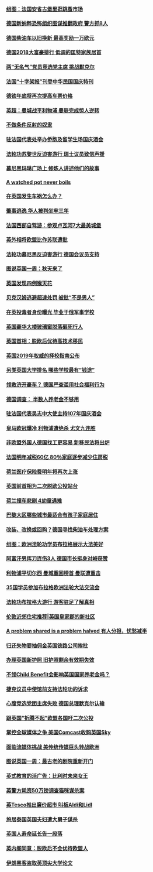 #### [组图：法国安省古堡里逛跳蚤市场](../pages/nsc974/n10775210.md?t=10110332) 

#### [德国新纳粹恐怖组织图谋推翻政府 警方抓8人](../pages/nsc974/n10774321.md?t=10110332) 

#### [德国柴油车以旧换新 最高奖励一万欧元](../pages/nsc974/n10774269.md?t=10110332) 

#### [德国2018大富豪排行 低调的匡特家族居首](../pages/nsc974/n10774023.md?t=10110332) 

#### [两“无名气”党员竞选党主席 挑战默克尔](../pages/nsc974/n10774533.md?t=10110332) 

#### [法国“十字架报”刊登中华民国国庆特刊](../pages/nsc974/n10774543.md?t=10110332) 

#### [德铁年底将再次提高车票价格](../pages/nsc974/n10774155.md?t=10110332) 

#### [英超：曼城战平利物浦 曼联完成惊人逆转](../pages/nsc974/n10773638.md?t=10110332) 

#### [不做条件反射的奴隶](../pages/nsc974/n10771821.md?t=10110332) 

#### [驻法国代表处举办侨胞及留学生场国庆酒会](../pages/nsc974/n10769921.md?t=10110332) 

#### [法轮功苏黎世反迫害游行 瑞士议员致信声援](../pages/nsc974/n10767250.md?t=10110332) 

#### [慕尼黑玛琳广场上 修炼人讲述他们的故事](../pages/nsc974/n10762990.md?t=10110332) 

#### [A watched pot never boils](../pages/nsc974/n10763822.md?t=10110332) 

#### [在英国发生车祸怎么办？](../pages/nsc974/n10763811.md?t=10110332) 

#### [肇事逃逸 华人被判坐牢三年](../pages/nsc974/n10763799.md?t=10110332) 

#### [法国西部自驾游：参观卢瓦河7大最美城堡](../pages/nsc974/n10760218.md?t=10110332) 

#### [英外相将欧盟比作苏联遭批](../pages/nsc974/n10761274.md?t=10110332) 

#### [法轮功慕尼黑反迫害游行 德国会议员支持](../pages/nsc974/n10760664.md?t=10110332) 

#### [图说英国一周：秋天来了](../pages/nsc974/n10761380.md?t=10110332) 

#### [英国发现四例猴天花](../pages/nsc974/n10761362.md?t=10110332) 

#### [贝克汉姆逃避超速处罚 被批“不是男人”](../pages/nsc974/n10761349.md?t=10110332) 

#### [在英投毒者身份曝光 毕业于俄军事学校](../pages/nsc974/n10761338.md?t=10110332) 

#### [英国豪华大楼玻璃窗脱落砸死行人](../pages/nsc974/n10761334.md?t=10110332) 

#### [英国首相：脱欧后优待高技术移民](../pages/nsc974/n10761323.md?t=10110332) 

#### [英国2019年权威的择校指南公布](../pages/nsc974/n10761253.md?t=10110332) 

#### [另类英国大学排名 哪些学校最有“钱途”](../pages/nsc974/n10760972.md?t=10110332) 

#### [领救济开豪车？ 德国严查滥用社会福利行为](../pages/nsc974/n10760730.md?t=10110332) 

#### [德国调查：  半数人养老金不够用](../pages/nsc974/n10760552.md?t=10110332) 

#### [驻法国代表吴志中大使主持107年国庆酒会](../pages/nsc974/n10760458.md?t=10110332) 

#### [皇马欧冠爆冷 利物浦遭绝杀 尤文九连胜](../pages/nsc974/n10759476.md?t=10110332) 

#### [非欧盟外国人德国找工更容易 新移民法将出炉](../pages/nsc974/n10758904.md?t=10110332) 

#### [法国明年减税60亿 80％家庭逐步减少住房税](../pages/nsc974/n10758112.md?t=10110332) 

#### [荷兰医疗保险费明年将再次上涨](../pages/nsc974/n10758614.md?t=10110332) 

#### [英国前首相为二次脱欧公投站台](../pages/nsc974/n10756382.md?t=10110332) 

#### [荷兰撞车悲剧 4幼童遇难](../pages/nsc974/n10758529.md?t=10110332) 

#### [巴黎大区哪些城市最适合有孩子家庭居住](../pages/nsc974/n10758451.md?t=10110332) 

#### [改装、改换或回购？德国寻找柴油车处理方案](../pages/nsc974/n10755781.md?t=10110332) 

#### [组图：欧洲法轮功学员布拉格展示大法美好](../pages/nsc974/n10756084.md?t=10110332) 

#### [阿富汗男挥刀连伤3人 德国市长挺身对峙获赞](../pages/nsc974/n10755624.md?t=10110332) 

#### [利物浦平切尔西 曼城重回榜首 曼联遭重击](../pages/nsc974/n10752442.md?t=10110332) 

#### [35国学员参加布拉格欧洲法轮大法交流会](../pages/nsc974/n10751371.md?t=10110332) 

#### [法轮功布拉格大游行 游客驻足了解真相](../pages/nsc974/n10749360.md?t=10110332) 

#### [伦敦近郊住宅推荐|英国皇家郡的新社区](../pages/nsc974/n10748402.md?t=10110332) 

#### [A problem shared is a problem halved 有人分担，忧愁减半](../pages/nsc974/n10748007.md?t=10110332) 

#### [归还失物要抽佣金英国铁路公司挨批](../pages/nsc974/n10747998.md?t=10110332) 

#### [办理英国新护照 旧护照剩余有效期失效](../pages/nsc974/n10747991.md?t=10110332) 

#### [不领Child Benefit会影响英国国家养老金吗？](../pages/nsc974/n10747977.md?t=10110332) 

#### [捷克议员中使馆前支持法轮功的诉求](../pages/nsc974/n10747691.md?t=10110332) 

#### [心腹竞选党团主席失败 德国总理默克尔认输](../pages/nsc974/n10746576.md?t=10110332) 

#### [跟英国“折腾不起”欧盟各国吁二次公投](../pages/nsc974/n10746245.md?t=10110332) 

#### [掌控全球媒体之争 美国Comcast收购英国Sky](../pages/nsc974/n10746184.md?t=10110332) 

#### [面临流媒体挑战 美传统传媒巨头转战欧洲](../pages/nsc974/n10746233.md?t=10110332) 

#### [图说英国一周：最古老的剧院重新开门](../pages/nsc974/n10746284.md?t=10110332) 

#### [英式教育的活广告：比利时未来女王](../pages/nsc974/n10746280.md?t=10110332) 

#### [英警方耗资50万镑调查猫咪谋杀案](../pages/nsc974/n10746272.md?t=10110332) 

#### [英Tesco推出廉价超市 叫板Aldi和Lidl](../pages/nsc974/n10746265.md?t=10110332) 

#### [旅居泰国英国夫妇遭大舅子谋杀](../pages/nsc974/n10746263.md?t=10110332) 

#### [英国人寿命延长告一段落](../pages/nsc974/n10746259.md?t=10110332) 

#### [英内阁同意：脱欧后不会优待欧盟人](../pages/nsc974/n10746255.md?t=10110332) 

#### [伊朗黑客盗取英顶尖大学论文](../pages/nsc974/n10746250.md?t=10110332) 

